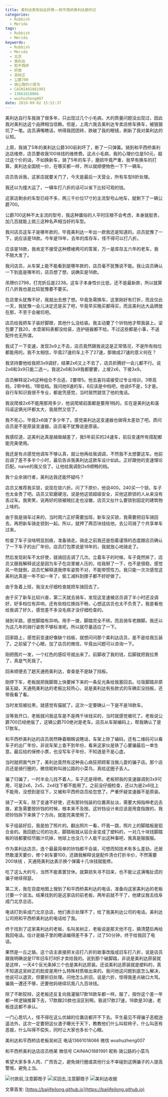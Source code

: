 ```yaml
---
title: 美利达竟有如此奸商——和平西桥美利达趟坑记
categories:
  - Rubbish
  - Merida
tags:
  - Rubbish
  - Merida
keywords:
  - Rubbish
  - Merida
  - 北京
  - 美利达
  - 和平西桥
  - 奸商
  - 吴树正
  - 公爵700
  - 骑公路的小菜鸟
  - CAINIAO1881991
  - 13661018066
  - wushuzheng007
date: 2019-09-02 15:52:37
---
```


美利达自行车我骑了很多年，只出现过几个小毛病，大的质量问题没出现过，因此我对美利达这个品牌相当信赖。但是，上周六我去美利达专卖店修车换车，被狠狠坑了一笔。店员满嘴瞎话，哄得我团团转，跌破了我的眼镜，刷新了我对美利达的认知。

上周，我骑了5年的美利达公爵300前刹坏了，断了一只弹簧。骑到和平西桥美利达店维修，店员要收我100块钱的维修费。这点小毛病，我的心理价位是50元，超过这个价的话，不如换新车，骑了5年的车子，磨损毕竟严重，我早有换车的打算。美利达全国统一价，在哪买都一样，所以就顺便物色一下下一辆车。

<!--more-->

店员告诉我，这家店就要关门了，今天是最后一天营业，所有车型8折处理。

我还以为撞大运了，一辆车打八折的话可以省下比较可观的钱。

这家店剩余的车型已经不多，两三千价位17寸的主流型号山地车，就剩下了一辆公爵700。

公爵700这种不太主流的型号，我这种庸俗的人平时压根不会考虑，本身就挺贵，加几百就能上挑三这种名声相当好的车型。

我问店员这车子是哪年款的，毕竟美利达一年出一款我还是知道的。店员犹豫了一下，说应该是18款。今年是19年，去年的库存车，怪不得可以打八折。

应该是18款，我肯定不接受这种模棱两可的答案，万一是库存五六年的老车，我不赔大发了。

我问店员，从车架上能不能看到是哪年款的，店员毫不犹豫说不能。我让店员确认一下到底是哪年的，店员想了想，说确实是18款。

吊牌价2798，打完折后是2238。这车子本身性价比低，还不是最新款，所以就算打八折我也是比较犹豫要不要买。

在店里头犹豫不好，我就出去想了想。毕竟急需换车，这里刚好有打折，而且仅此一天，我犹豫一会儿决定还是买了吧，毕竟早买晚买都得买，而且美利达大品牌放在那，不至于会被坑吧。

店员给我把车子装好脚蹬，其他什么没给装。我主动要了个铃铛他才帮我装上。梁包要了我20，水壶架码表都没给装，连护链器都不给。不过这些都是小事，不送配件也无所谓。

我试了一下变速，发现3x9上不去，店员竟然跟我说这是正常情况，不是所有档位都能用的。我不太相信，毕竟27速的车上不了27速，那做成27速的意义何在？

我坚持要他给我把3x9调好，结果2x6又上不去了，店员折腾好一会儿都不行。说2x6和3x9只能二选一。我说2x6和3x9我都要要，上坡2x6，下坡3x9。

店员解释说2x6这种组合不合适，2要带5。他去喜玛诺接受过专业培训，3带高档，2带中档，1带低档。我问他9速的车，6应该是中档吧，他说6不是，5才是。自行车知识我很不专业，都是凭感觉，当时居然就信了他的鬼话。

我说爬坡2x6不能用那用多少，他说爬坡前面都是要用1档的。实在是美利达和喜玛诺这俩光环都太大，我居然又信了。

我不死心，毕竟2x6骑了多少年了。感觉美利达这变速器也做得太差劲了吧。质问店员是不是原装变速器，店员毫不犹豫说是原装。

我感叹道，这美利达真是越做越差了，我5年前买的24速车，前后变速所有搭配都能完美使用。

我还是有点感觉他调车不够认真，就让他再给我调调，不然我不太想要这车。他前后调了差不多半个小时，最后告诉我美利达这款车设计如此。正好跟他的变速理论匹配。naive的我又信了。让他给我调到3x9顺畅的档。

我个业余骑行者，美利达我还能怀疑吗？

店员又推荐我买锁，说现在锁六折。问了下原价，他说400。240买一个锁，车子也太金贵了吧。店员又软磨硬泡，说是他这锁超级安全，买他这款锁的人从来没有丢过车。我笑笑，说再好的锁被贼扛走也没辙，店员又扯什么要锁到固定的建筑物上啥的。

由于我是骑车过来的，当时周六正好需要加班，新车没买锁，我需要把旧车骑回去，再把新车骑走锁到一起。所以，就押了两百块钱给他，去公司骑了个共享单车过来。

检查了车子没啥明显刮痕，准备骑走。骑走之前我还是抱着谨慎的态度跟店员确认了一下车子的出厂年份。店员打包票说是18年的，我就放心地骑走了。

然后发现刹车不太好使，就骑回去调了几次。立着车子的时候，车子竟然摔了，店员又跟我解释说这是因为车子在店里被人压的，给我掰了一下，也不是很稳，感觉风一吹就倒，店员忙解释道我停车姿势不对，不能带惯性力。我只能一次次感觉这美利达真是一年不如一年了，偷工减料到撑子都不好好做了。

由于急着上班，我没太仔细检查就把车骑回去了。

由于买了新车比较兴奋，第二天就去骑车，发现这变速被店员调了半小时还没调好，好多档位有异响，还有些档位换挡不畅，心想这店员也太不负责了。我是看他给我调了好久，感觉差不多没毛病才没仔细检查的。

骑到半路，感觉脚踏有异响。用手一拨，脚踏完全不转。而且骑车老蹭脚。我还以为这几年的骑行姿势不够标准呢。所以就尽量适应了一下。

回家路上，感觉前变速好像缺个挡板，就想问问那个美利达店员，是不是给我忘装了。之前留了个心眼，加了店员的微信，毕竟出问题可以咨询一下。

刚把图片一发，一个红色的感叹号就出来了。前脚收了我的钱，后脚就把我拉黑了，真是气死我了。

回来顺便去了趟天通苑美利达，查查是不是缺了挡板。

刚停下车，老板就把我脚蹬上快要掉下来的一条反光条给我塞回去。垃圾脚踏非原装无疑。天通苑美利达的老板比较热心，说是美利达有些款式的车确实没挡板，还带我看了看。

当时发现被拉黑，就感觉有猫腻了。这次一定要确认一下是不是18款车。

没等我开口，老板就问我这车是不是两千块钱买的，当时就感觉被坑了。老板说公爵700已经绝版了，这辆公爵700绝对是老车。店员从车架编码上，帮我确认了是17款车。

和平西桥美利达的店员居然睁着眼睛说瞎话，车架上除了编码，还有二维码可以看车子的出厂年份，非说车架上查不到年份，看来这家伙是铁了心要骗最后一单生意。最后给的保修小票，也没写车子年份，不知道是不是心虚。

当时就把我气炸了，美利达竟然有这种丧心病狂把顾客当猴儿耍的骗子店。那个店员还是骑行圈的，微信昵称叫骑公路的小菜鸟，真给这圈子丢人。

骗了归骗了，一时半会儿找不着人，车子还是得修。老板把我的变速器调到3x9可用，可是2x6，2x5，2x4往下都不能用了。之前没仔细检查，还以为是2x6往上不能用，没想到是往下，又被和平西桥店员给忽悠了。严重怀疑变速器不是原装。

骑了一天车，除了变速不好使，还有那铃铛装的位置真扯淡，需要大拇指伸老远去拨，紧急需要按铃铛的时候，根本来不及按。这铃铛设计来应该是用食指拨的，我把铃铛拆下来换了个方向，就能完美使用了。

车子组装好后，我是拍了照片的。翻出照片一看，吓我一跳，照片上的脚踏板是铝合金的。我回趟公司的功夫，脚踏板就从铝合金变成了塑料的，一对几十块钱脚踏板的钱都要绞尽脑汁坑掉，地球上也没几个人能干出这种事吧，我真是服服服。

作为美利达店员，连个最最简单的铃铛都不会装，可想而知技术有多么差劲，还居然敢漫天要价，修个刹车要100，还跟我解释说是配件清仓打折半价，不然需要200块钱 ，天通苑美利达表示换个弹簧十几块钱就能修。

吃了这么大的亏，当然不能善罢甘休。就算损失寻不回来，也不能让这满嘴扯谎的骗子继续得瑟。

第二天，我在百度地图上搜到了和平西桥美利达的电话，准备向这家美利达的老板讨要一个说法。结果找到的是这家店的前老板，两年前就不干了，他建议我去找阜成门北京总店。

电话打到阜成门北京总店，他们表示处理不了，给了我美利达公司的电话。美利达公司把和平西桥美利达的电话给了我。

终于找到了这家美利达的老板，名叫吴树正，老板说是那天他不在，搞清楚后再给我回电话。估计是脑子里的瞎话编得差不多了，过了50分钟，终于给我回了电话。

果然是一丘之貉。这个店主直接把关店打八折的故事改版成旧车打八折，说是店员跟我明确说是17年旧车打8折才卖给我的。说到那个破脚踏，非说是美利达原装就是这样，一天4个反光条掉三个也是美利达原装。还说美利达原装就是塑料的，真不知道这吴树正的脸皮是用什么特殊材质做出来的。我问他这问题到底怎么解决，他说可以退货，但要折旧处理。问他怎么折旧，说是六折，惊得我差点破口大骂。骗我一遭还不够，还要他妈继续坑我八九百块钱。

除了不断狡辩，这老板还反复向我灌输17款18款车都一样。服了，按你这个差一年都一样逻辑推算下去，17款跟20款也没区别啊。我说17款27速，18款是30速，老板连这都不承认。

一门心思坑人，怪不得在这么优越的位置店都开不下去。平生最见不得骗子恶棍逍遥法外，这次一定要把这伙渣子曝光于天下，教教他们什么叫软柿子，什么叫恶有恶报，什么叫得不偿失，同时让大家也多长个心眼。

美利达和平西桥店老板吴树正 电话13661018066 微信 wushuzheng007

和平西桥美利达店店员杨某 微信号 CAINIAO1881991 昵称 骑公路的小菜鸟

希望大家多多人肉，广而告之，避免骑行圈或其他行业不幸碰到这俩骗子的人提高警惕，避免上当。

![付款前,注意脚蹬子](https://raw.githubusercontent.com/baijifeilong/resources/master/merida/1.jpg)
![买回去,注意脚蹬子](https://raw.githubusercontent.com/baijifeilong/resources/master/merida/2.jpg)
![美利达收据](https://raw.githubusercontent.com/baijifeilong/resources/master/merida/3.jpg)

文章首发: [https://baijifeilong.github.io](https://baijifeilong.github.io)
